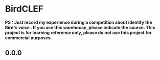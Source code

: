 # BirdCLEF
**PS : Just record my experience during a competition about identify the Bird's voice . If you use this warehouse, please indicate the source. This project is for learning reference only, please do not use this project for commercial purposes.**

## 0.0.0  


